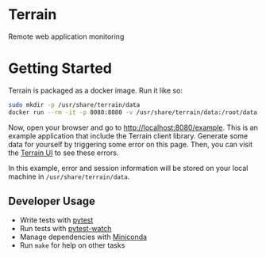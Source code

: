 
# Terrain

Remote web application monitoring

# Getting Started

Terrain is packaged as a docker image. Run it like so:

```bash
sudo mkdir -p /usr/share/terrain/data
docker run --rm -it -p 8080:8080 -v /usr/share/terrain/data:/root/data aquatic.com/terrain
```

Now, open your browser and go to [http://localhost:8080/example](http://localhost:8080/example). This is an example application that include the Terrain client library. Generate some data for yourself by triggering some error on this page. Then, you can visit the [Terrain UI](http://localhost:8080) to see these errors.


In this example, error and session information will be stored on your local machine in `/usr/share/terrain/data`.

## Developer Usage

   * Write tests with [pytest](https://docs.pytest.org/en/latest/getting-started.html)
   * Run tests with [pytest-watch](https://github.com/joeyespo/pytest-watch)
   * Manage dependencies with [Miniconda](https://docs.conda.io/en/latest/miniconda.html)
   * Run `make` for help on other tasks


